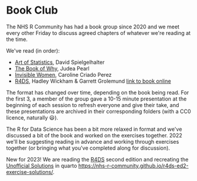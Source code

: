 # Book Club

The NHS R Community has had a book group since 2020 and we meet every other Friday to discuss agreed chapters of whatever we're reading at the time. 

We've read (in order):

* [Art of Statistics](https://github.com/nhs-r-community/book_group/tree/main/art_of_statistics), David Spielgelhalter
* [The Book of Why](https://github.com/nhs-r-community/book_group/tree/main/the_book_of_why), Judea Pearl
* [Invisible Women](https://github.com/nhs-r-community/book_group/tree/main/invisible_women), Caroline Criado Perez
* [R4DS](https://github.com/nhs-r-community/book_group/tree/main/r4ds), Hadley Wickham & Garrett Grolemund [link to book online](https://r4ds.had.co.nz/)

The format has changed over time, depending on the book being read. For the first 3, a member of the group gave a 10-15 minute presentation at the beginning of each session to refresh everyone and give their take, and these presentations are archived in their corresponding folders (with a CC0 licence, naturally 😃).

The R for Data Science has been a bit more relaxed in format and we've discussed a bit of the book and worked on the exercises together. 2022 we'll be suggesting reading in advance and working through exercises together (or bringing what you've completed along for discussion).

New for 2023!
We are reading the [R4DS](https://r4ds.hadley.nz/) second edition and recreating the [Unofficial Solutions](https://jrnold.github.io/r4ds-exercise-solutions/) in quarto https://nhs-r-community.github.io/r4ds-ed2-exercise-solutions/.
